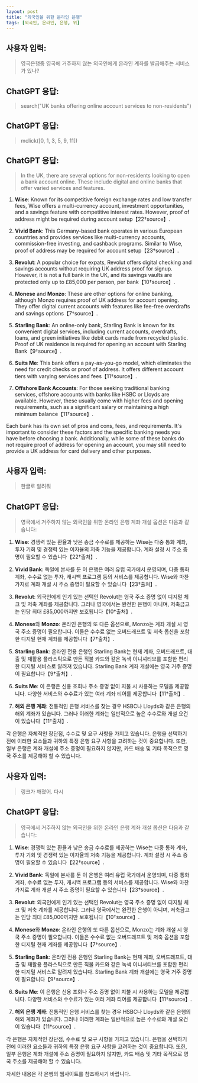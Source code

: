 ```yaml
---
layout: post
title: "외국인을 위한 온라인 은행"
tags: [외국인, 온라인, 은행, 위]
---
```


## 사용자 입력:
> 영국은행중 영국에 거주하지 않는 외국인에게 온라인 계좌를 발급해주는 서비스가 있나?

## ChatGPT 응답:
> search("UK banks offering online account services to non-residents")

## ChatGPT 응답:
> mclick([0, 1, 3, 5, 9, 11])

## ChatGPT 응답:
> In the UK, there are several options for non-residents looking to open a bank account online. These include digital and online banks that offer varied services and features.

1. **Wise**: Known for its competitive foreign exchange rates and low transfer fees, Wise offers a multi-currency account, investment opportunities, and a savings feature with competitive interest rates. However, proof of address might be required during account setup【22†source】.

2. **Vivid Bank**: This Germany-based bank operates in various European countries and provides services like multi-currency accounts, commission-free investing, and cashback programs. Similar to Wise, proof of address may be required for account setup【23†source】.

3. **Revolut**: A popular choice for expats, Revolut offers digital checking and savings accounts without requiring UK address proof for signup. However, it is not a full bank in the UK, and its savings vaults are protected only up to £85,000 per person, per bank【10†source】.

4. **Monese** and **Monzo**: These are other options for online banking, although Monzo requires proof of UK address for account opening. They offer digital current accounts with features like fee-free overdrafts and savings options【7†source】.

5. **Starling Bank**: An online-only bank, Starling Bank is known for its convenient digital services, including current accounts, overdrafts, loans, and green initiatives like debit cards made from recycled plastic. Proof of UK residence is required for opening an account with Starling Bank【9†source】.

6. **Suits Me**: This bank offers a pay-as-you-go model, which eliminates the need for credit checks or proof of address. It offers different account tiers with varying services and fees【11†source】.

7. **Offshore Bank Accounts**: For those seeking traditional banking services, offshore accounts with banks like HSBC or Lloyds are available. However, these usually come with higher fees and opening requirements, such as a significant salary or maintaining a high minimum balance【11†source】.

Each bank has its own set of pros and cons, fees, and requirements. It's important to consider these factors and the specific banking needs you have before choosing a bank. Additionally, while some of these banks do not require proof of address for opening an account, you may still need to provide a UK address for card delivery and other purposes.

## 사용자 입력:
> 한글로 알려줘

## ChatGPT 응답:
> 영국에서 거주하지 않는 외국인을 위한 온라인 은행 계좌 개설 옵션은 다음과 같습니다:

1. **Wise**: 경쟁력 있는 환율과 낮은 송금 수수료를 제공하는 Wise는 다중 통화 계좌, 투자 기회 및 경쟁력 있는 이자율의 저축 기능을 제공합니다. 계좌 설정 시 주소 증명이 필요할 수 있습니다【22†출처】.

2. **Vivid Bank**: 독일에 본사를 둔 이 은행은 여러 유럽 국가에서 운영되며, 다중 통화 계좌, 수수료 없는 투자, 캐시백 프로그램 등의 서비스를 제공합니다. Wise와 마찬가지로 계좌 개설 시 주소 증명이 필요할 수 있습니다【23†출처】.

3. **Revolut**: 외국인에게 인기 있는 선택인 Revolut는 영국 주소 증명 없이 디지털 체크 및 저축 계좌를 제공합니다. 그러나 영국에서는 완전한 은행이 아니며, 저축금고는 인당 최대 £85,000까지만 보호됩니다【10†출처】.

4. **Monese**와 **Monzo**: 온라인 은행의 또 다른 옵션으로, Monzo는 계좌 개설 시 영국 주소 증명이 필요합니다. 이들은 수수료 없는 오버드래프트 및 저축 옵션을 포함한 디지털 현재 계좌를 제공합니다【7†출처】.

5. **Starling Bank**: 온라인 전용 은행인 Starling Bank는 현재 계좌, 오버드래프트, 대출 및 재활용 플라스틱으로 만든 직불 카드와 같은 녹색 이니셔티브를 포함한 편리한 디지털 서비스로 알려져 있습니다. Starling Bank 계좌 개설에는 영국 거주 증명이 필요합니다【9†출처】.

6. **Suits Me**: 이 은행은 신용 조회나 주소 증명 없이 지불 시 사용하는 모델을 제공합니다. 다양한 서비스와 수수료가 있는 여러 계좌 티어를 제공합니다【11†출처】.

7. **해외 은행 계좌**: 전통적인 은행 서비스를 찾는 경우 HSBC나 Lloyds와 같은 은행의 해외 계좌가 있습니다. 그러나 이러한 계좌는 일반적으로 높은 수수료와 개설 요건이 있습니다【11†출처】.

각 은행은 자체적인 장단점, 수수료 및 요구 사항을 가지고 있습니다. 은행을 선택하기 전에 이러한 요소들과 귀하의 특정 은행 요구 사항을 고려하는 것이 중요합니다. 또한, 일부 은행은 계좌 개설에 주소 증명이 필요하지 않지만, 카드 배송 및 기타 목적으로 영국 주소를 제공해야 할 수 있습니다.

## 사용자 입력:
> 링크가 깨졌어. 다시

## ChatGPT 응답:
> 영국에서 거주하지 않는 외국인을 위한 온라인 은행 계좌 개설 옵션은 다음과 같습니다:

1. **Wise**: 경쟁력 있는 환율과 낮은 송금 수수료를 제공하는 Wise는 다중 통화 계좌, 투자 기회 및 경쟁력 있는 이자율의 저축 기능을 제공합니다. 계좌 설정 시 주소 증명이 필요할 수 있습니다【22†source】.

2. **Vivid Bank**: 독일에 본사를 둔 이 은행은 여러 유럽 국가에서 운영되며, 다중 통화 계좌, 수수료 없는 투자, 캐시백 프로그램 등의 서비스를 제공합니다. Wise와 마찬가지로 계좌 개설 시 주소 증명이 필요할 수 있습니다【23†source】.

3. **Revolut**: 외국인에게 인기 있는 선택인 Revolut는 영국 주소 증명 없이 디지털 체크 및 저축 계좌를 제공합니다. 그러나 영국에서는 완전한 은행이 아니며, 저축금고는 인당 최대 £85,000까지만 보호됩니다【10†source】.

4. **Monese**와 **Monzo**: 온라인 은행의 또 다른 옵션으로, Monzo는 계좌 개설 시 영국 주소 증명이 필요합니다. 이들은 수수료 없는 오버드래프트 및 저축 옵션을 포함한 디지털 현재 계좌를 제공합니다【7†source】.

5. **Starling Bank**: 온라인 전용 은행인 Starling Bank는 현재 계좌, 오버드래프트, 대출 및 재활용 플라스틱으로 만든 직불 카드와 같은 녹색 이니셔티브를 포함한 편리한 디지털 서비스로 알려져 있습니다. Starling Bank 계좌 개설에는 영국 거주 증명이 필요합니다【9†source】.

6. **Suits Me**: 이 은행은 신용 조회나 주소 증명 없이 지불 시 사용하는 모델을 제공합니다. 다양한 서비스와 수수료가 있는 여러 계좌 티어를 제공합니다【11†source】.

7. **해외 은행 계좌**: 전통적인 은행 서비스를 찾는 경우 HSBC나 Lloyds와 같은 은행의 해외 계좌가 있습니다. 그러나 이러한 계좌는 일반적으로 높은 수수료와 개설 요건이 있습니다【11†source】.

각 은행은 자체적인 장단점, 수수료 및 요구 사항을 가지고 있습니다. 은행을 선택하기 전에 이러한 요소들과 귀하의 특정 은행 요구 사항을 고려하는 것이 중요합니다. 또한, 일부 은행은 계좌 개설에 주소 증명이 필요하지 않지만, 카드 배송 및 기타 목적으로 영국 주소를 제공해야 할 수 있습니다.

자세한 내용은 각 은행의 웹사이트를 참조하시기 바랍니다.

